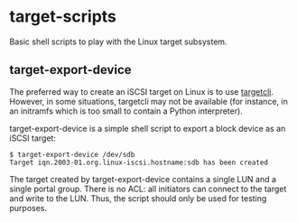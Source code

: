 target-scripts
==============

Basic shell scripts to play with the Linux target subsystem.

target-export-device
--------------------

The preferred way to create an iSCSI target on Linux is to use
[targetcli](https://github.com/agrover/targetcli-fb). However, in some
situations, targetcli may not be available (for instance, in an
initramfs which is too small to contain a Python interpreter).

target-export-device is a simple shell script to export a block device
as an iSCSI target:

    $ target-export-device /dev/sdb
    Target iqn.2003-01.org.linux-iscsi.hostname:sdb has been created

The target created by target-export-device contains a single LUN and a
single portal group. There is no ACL: all initiators can connect to
the target and write to the LUN. Thus, the script should only be used
for testing purposes.
